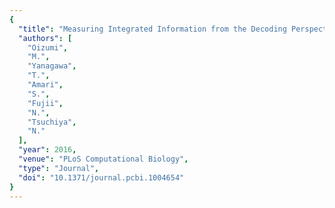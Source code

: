 ```yaml
---
{
  "title": "Measuring Integrated Information from the Decoding Perspective",
  "authors": [
    "Oizumi",
    "M.",
    "Yanagawa",
    "T.",
    "Amari",
    "S.",
    "Fujii",
    "N.",
    "Tsuchiya",
    "N."
  ],
  "year": 2016,
  "venue": "PLoS Computational Biology",
  "type": "Journal",
  "doi": "10.1371/journal.pcbi.1004654"
}
---
```

